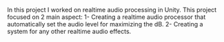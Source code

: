 In this project I worked on realtime audio processing in Unity. This project focused on 2 main aspect:
1- Creating a realtime audio processor that automatically set the audio level for maximizing the dB.
2- Creating a system for any other realtime audio effects.
